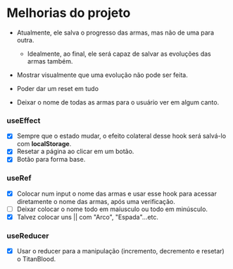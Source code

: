 <!-- CTRL + SHIFT + V para visualizar -->    
# Melhorias do projeto

* Atualmente, ele salva o progresso das armas, mas não de uma para outra.
    * Idealmente, ao final, ele será capaz de salvar as evoluções das armas também.

* Mostrar visualmente que uma evolução não pode ser feita.

* Poder dar um reset em tudo

* Deixar o nome de todas as armas para o usuário ver em algum canto.

### useEffect
- [x] Sempre que o estado mudar, o efeito colateral desse hook será salvá-lo com **localStorage**.
- [x] Resetar a página ao clicar em um botão.
- [x] Botão para forma base.
### useRef
  - [x] Colocar num input o nome das armas e usar esse hook para acessar diretamente o nome das armas, após uma verificação.
  - [ ] Deixar colocar o nome todo em maíusculo ou todo em minúsculo.
  - [x] Talvez colocar uns || com "Arco", "Espada"...etc.
### useReducer
  - [x] Usar o reducer para a manipulação (incremento, decremento e resetar) o TitanBlood.

